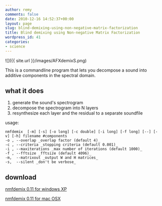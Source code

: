 ```yaml
---
author: remy
comments: false
date: 2010-12-16 14:52:37+00:00
layout: page
slug: blind-demixing-using-non-negative-matrix-factorization
title: Blind demixing using Non-negative Matrix Factorization
wordpress_id: 41
categories:
- science
---
```


![]({{ site.url }}/images/AFXdemixS.png)


This is a commandline program that lets you decompose a sound into additive components in the spectral domain.


## what it does

1. generate the sound's spectrogram	
1. decompose the spectrogram into N layers
1. resynthesize each layer and the residual to a separate soundfile


usage:

    nmfdemix  [-m] [-s] [-o long] [-c double] [-i long] [-f long] [--] [-v] [-h] filename #components
    -o , --overlap _overlap factor (default 4)_
    -c , --criteria _stopping criteria (default 0.001)_
    -i , --maxiterations _max number of iterations (default 1000)_
    -f , --fftsize _fftsize (default 4096)_
    -m,  --matrixout _output W and H matrices_
    -s,  --silent _don't be verbose_


## download


[nmfdemix 0.11 for windows XP](http://recherche.ircam.fr/equipes/temps-reel/movement/muller/soft/nmfdemix-setup.exe)

[nmfdemix 0.11 for mac OSX](http://recherche.ircam.fr/equipes/temps-reel/movement/muller/soft/nmfdemix.dmg)
